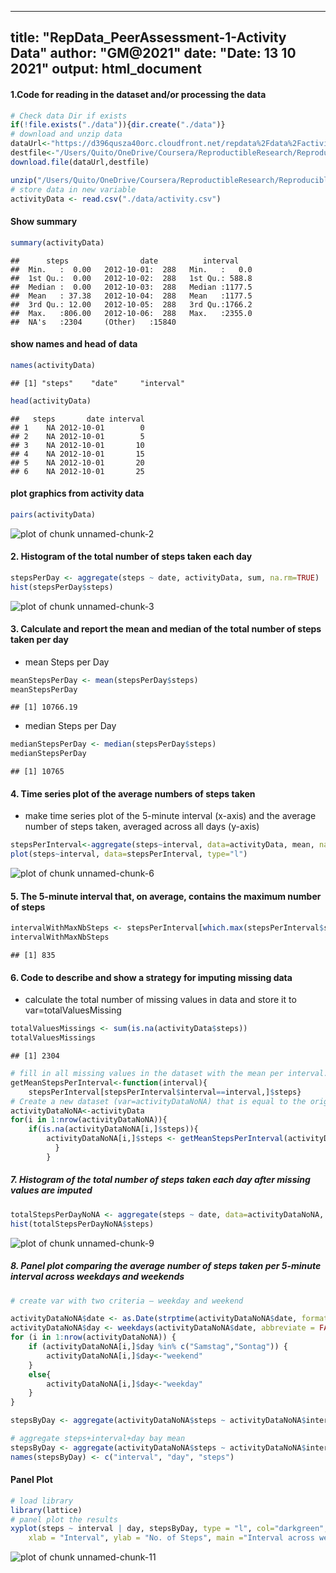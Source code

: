 
---
title: "RepData_PeerAssessment-1-Activity Data"
author: "GM@2021"
date: "Date: 13 10 2021"
output: html_document
---


#### 1.Code for reading in the dataset and/or processing the data


```r
# Check data Dir if exists
if(!file.exists("./data")){dir.create("./data")}
# download and unzip data
dataUrl<-"https://d396qusza40orc.cloudfront.net/repdata%2Fdata%2Factivity.zip"
destfile<-"/Users/Quito/OneDrive/Coursera/ReproductibleResearch/ReproducibleResearchPeerAssessment-1/data/repdata-data-activity.zip"
download.file(dataUrl,destfile)

unzip("/Users/Quito/OneDrive/Coursera/ReproductibleResearch/ReproducibleResearchPeerAssessment-1/data/repdata-data-activity.zip",exdir="data") #unzip
# store data in new variable
activityData <- read.csv("./data/activity.csv")
```
#### Show summary 


```r
summary(activityData)
```

```
##      steps                date          interval     
##  Min.   :  0.00   2012-10-01:  288   Min.   :   0.0  
##  1st Qu.:  0.00   2012-10-02:  288   1st Qu.: 588.8  
##  Median :  0.00   2012-10-03:  288   Median :1177.5  
##  Mean   : 37.38   2012-10-04:  288   Mean   :1177.5  
##  3rd Qu.: 12.00   2012-10-05:  288   3rd Qu.:1766.2  
##  Max.   :806.00   2012-10-06:  288   Max.   :2355.0  
##  NA's   :2304     (Other)   :15840
```
#### show names and head of data


```r
names(activityData)
```

```
## [1] "steps"    "date"     "interval"
```

```r
head(activityData)
```

```
##   steps       date interval
## 1    NA 2012-10-01        0
## 2    NA 2012-10-01        5
## 3    NA 2012-10-01       10
## 4    NA 2012-10-01       15
## 5    NA 2012-10-01       20
## 6    NA 2012-10-01       25
```
#### plot graphics from activity data 


```r
pairs(activityData)
```

![plot of chunk unnamed-chunk-2](figure/unnamed-chunk-2-1.png)


#### 2. Histogram of the total number of steps taken each day

```r
stepsPerDay <- aggregate(steps ~ date, activityData, sum, na.rm=TRUE)
hist(stepsPerDay$steps)
```

![plot of chunk unnamed-chunk-3](figure/unnamed-chunk-3-1.png)

#### 3. Calculate and report the mean and median of the total number of steps taken per day

- mean Steps per Day

```r
meanStepsPerDay <- mean(stepsPerDay$steps)
meanStepsPerDay
```

```
## [1] 10766.19
```
- median Steps per Day


```r
medianStepsPerDay <- median(stepsPerDay$steps)
medianStepsPerDay
```

```
## [1] 10765
```

#### 4. Time series plot of the average numbers of steps taken
- make time series plot of the 5-minute interval (x-axis) and the average number of steps taken, 
averaged across all days (y-axis) 



```r
stepsPerInterval<-aggregate(steps~interval, data=activityData, mean, na.rm=TRUE)
plot(steps~interval, data=stepsPerInterval, type="l")
```

![plot of chunk unnamed-chunk-6](figure/unnamed-chunk-6-1.png)

#### 5. The 5-minute interval that, on average, contains the maximum number of steps


```r
intervalWithMaxNbSteps <- stepsPerInterval[which.max(stepsPerInterval$steps),]$interval
intervalWithMaxNbSteps
```

```
## [1] 835
```

#### 6. Code to describe and show a strategy for imputing missing data
- calculate the total number of missing values in data and store it to var=totalValuesMissing


```r
totalValuesMissings <- sum(is.na(activityData$steps))
totalValuesMissings
```

```
## [1] 2304
```

```r
# fill in all missing values in the dataset with the mean per interval. 
getMeanStepsPerInterval<-function(interval){
    stepsPerInterval[stepsPerInterval$interval==interval,]$steps}
# Create a new dataset (var=activityDataNoNA) that is equal to the original include the mean per interval
activityDataNoNA<-activityData
for(i in 1:nrow(activityDataNoNA)){
    if(is.na(activityDataNoNA[i,]$steps)){
        activityDataNoNA[i,]$steps <- getMeanStepsPerInterval(activityDataNoNA[i,]$interval)
          }
        }
```

##### 7. Histogram of the total number of steps taken each day after missing values are imputed


```r
totalStepsPerDayNoNA <- aggregate(steps ~ date, data=activityDataNoNA, sum)
hist(totalStepsPerDayNoNA$steps)
```

![plot of chunk unnamed-chunk-9](figure/unnamed-chunk-9-1.png)

##### 8. Panel plot comparing the average number of steps taken per 5-minute interval across weekdays and weekends


```r
# create var with two criteria – weekday and weekend 

activityDataNoNA$date <- as.Date(strptime(activityDataNoNA$date, format="%Y-%m-%d"))
activityDataNoNA$day <- weekdays(activityDataNoNA$date, abbreviate = FALSE)
for (i in 1:nrow(activityDataNoNA)) {
    if (activityDataNoNA[i,]$day %in% c("Samstag","Sontag")) {
        activityDataNoNA[i,]$day<-"weekend"
    }
    else{
        activityDataNoNA[i,]$day<-"weekday"
    }
}

stepsByDay <- aggregate(activityDataNoNA$steps ~ activityDataNoNA$interval + activityDataNoNA$day, activityDataNoNA, mean)

# aggregate steps+interval+day bay mean
stepsByDay <- aggregate(activityDataNoNA$steps ~ activityDataNoNA$interval + activityDataNoNA$day, activityDataNoNA, mean)
names(stepsByDay) <- c("interval", "day", "steps")
```

#### Panel Plot


```r
# load library
library(lattice)
# panel plot the results
xyplot(steps ~ interval | day, stepsByDay, type = "l", col="darkgreen", layout = c(1, 2), 
    xlab = "Interval", ylab = "No. of Steps", main ="Interval across weekdays and weekends")
```

![plot of chunk unnamed-chunk-11](figure/unnamed-chunk-11-1.png)

